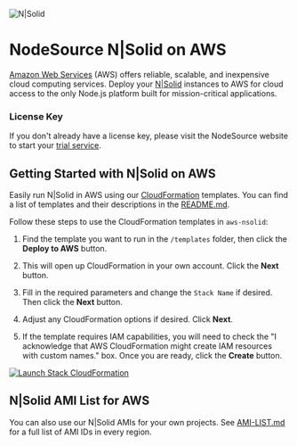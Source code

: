 ![N|Solid](/images/nsolid-aws.png)

# NodeSource N|Solid on AWS

[Amazon Web Services](https://aws.amazon.com/) (AWS) offers reliable, scalable, and inexpensive cloud computing services. Deploy your [N|Solid](https://nodesource.com/products/nsolid) instances to AWS for cloud access to the only Node.js platform built for mission-critical applications.

### License Key
If you don't already have a license key, please visit the NodeSource website to start your [trial service](https://pages.nodesource.com/nsolid-free-trial.html).

## Getting Started with N|Solid on AWS

Easily run N|Solid in AWS using our [CloudFormation](https://aws.amazon.com/cloudformation/) templates. You can find a list of templates and their descriptions in the [README.md](/templates/README.md). 

Follow these steps to use the CloudFormation templates in `aws-nsolid`:

1. Find the template you want to run in the `/templates` folder, then click the **Deploy to AWS** button.

2. This will open up CloudFormation in your own account. Click the **Next** button.

3. Fill in the required parameters and change the `Stack Name` if desired. Then click the **Next** button.

4. Adjust any CloudFormation options if desired. Click **Next**.

5. If the template requires IAM capabilities, you will need to check the "I acknowledge that AWS CloudFormation might create IAM resources with custom names." box. Once you are ready, click the **Create** button.

[![Launch Stack CloudFormation](/images/deploy-to-aws.png)](https://console.aws.amazon.com/cloudformation/home?#/stacks/new?stackName=nsolid-quick-start&templateURL=https://s3-us-west-2.amazonaws.com/nodesource-public-cloudformation/nsolid/nsolid-quick-start.json)

## N|Solid AMI List for AWS

You can also use our N|Solid AMIs for your own projects. See [AMI-LIST.md](AMI-LIST.md) for a full list of AMI IDs in every region.
